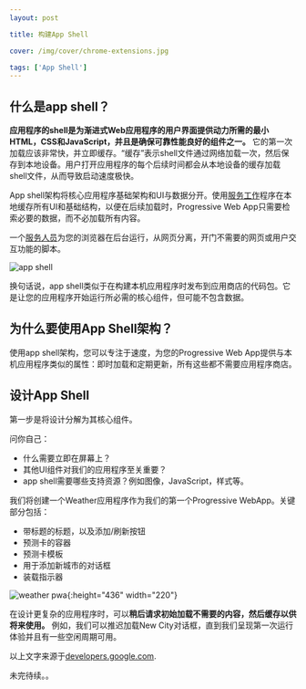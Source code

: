 ```yaml
---
layout: post

title: 构建App Shell

cover: /img/cover/chrome-extensions.jpg

tags: ['App Shell']
---
```

## 什么是app shell？

**应用程序的shell是为渐进式Web应用程序的用户界面提供动力所需的最小HTML，CSS和JavaScript，并且是确保可靠性能良好的组件之一。** 它的第一次加载应该非常快，并立即缓存。“缓存”表示shell文件通过网络加载一次，然后保存到本地设备。用户打开应用程序的每个后续时间都会从本地设备的缓存加载shell文件，从而导致启动速度极快。

App shell架构将核心应用程序基础架构和UI与数据分开。使用[服务工作](https://developers.google.com/web/fundamentals/getting-started/primers/service-workers)程序在本地缓存所有UI和基础结构，以便在后续加载时，Progressive Web App只需要检索必要的数据，而不必加载所有内容。

一个[服务人员](https://developers.google.com/web/fundamentals/getting-started/primers/service-workers)为您的浏览器在后台运行，从网页分离，开门不需要的网页或用户交互功能的脚本。

![app shell](https://codelabs.developers.google.com/codelabs/your-first-pwapp/img/156b5e3cc8373d55.png)


换句话说，app shell类似于在构建本机应用程序时发布到应用商店的代码包。它是让您的应用程序开始运行所必需的核心组件，但可能不包含数据。

## 为什么要使用App Shell架构？
使用app shell架构，您可以专注于速度，为您的Progressive Web App提供与本机应用程序类似的属性：即时加载和定期更新，所有这些都不需要应用程序商店。

## 设计App Shell
第一步是将设计分解为其核心组件。

问你自己：

- 什么需要立即在屏幕上？
- 其他UI组件对我们的应用程序至关重要？
- app shell需要哪些支持资源？例如图像，JavaScript，样式等。

我们将创建一个Weather应用程序作为我们的第一个Progressive WebApp。关键部分包括：

- 带标题的标题，以及添加/刷新按钮
- 预测卡的容器
- 预测卡模板
- 用于添加新城市的对话框
- 装载指示器

![weather pwa](https://codelabs.developers.google.com/codelabs/your-first-pwapp/img/166c3b4982e4a0ad.png){:height="436" width="220"}


在设计更复杂的应用程序时，可以**稍后请求初始加载不需要的内容，然后缓存以供将来使用。** 例如，我们可以推迟加载New City对话框，直到我们呈现第一次运行体验并且有一些空闲周期可用。

以上文字来源于[developers.google.com](https://codelabs.developers.google.com/codelabs/your-first-pwapp/#2).

未完待续。。